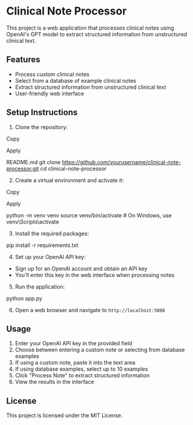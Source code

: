 # Clinical Note Processor

This project is a web application that processes clinical notes using OpenAI's GPT model to extract structured information from unstructured clinical text.

## Features

- Process custom clinical notes
- Select from a database of example clinical notes
- Extract structured information from unstructured clinical text
- User-friendly web interface

## Setup Instructions

1. Clone the repository:

Copy

Apply

README.md
git clone https://github.com/yourusername/clinical-note-processor.git cd clinical-note-processor


2. Create a virtual environment and activate it:

Copy

Apply

python -m venv venv source venv/bin/activate # On Windows, use venv\Scripts\activate


3. Install the required packages:

pip install -r requirements.txt


4. Set up your OpenAI API key:
- Sign up for an OpenAI account and obtain an API key
- You'll enter this key in the web interface when processing notes

5. Run the application:

python app.py


6. Open a web browser and navigate to `http://localhost:5000`

## Usage

1. Enter your OpenAI API key in the provided field
2. Choose between entering a custom note or selecting from database examples
3. If using a custom note, paste it into the text area
4. If using database examples, select up to 10 examples
5. Click "Process Note" to extract structured information
6. View the results in the interface

## License

This project is licensed under the MIT License.